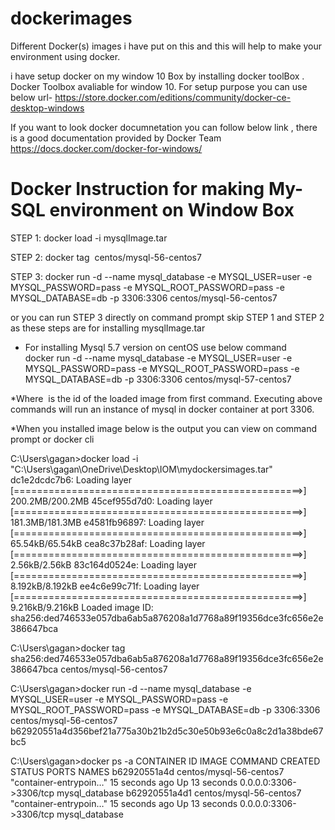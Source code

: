 # dockerimages
Different Docker(s) images i have put on this and this will help to make your environment using docker.

i have setup docker on my window 10 Box by installing docker toolBox . Docker Toolbox avaliable for window 10.
For setup purpose you can use below url-
https://store.docker.com/editions/community/docker-ce-desktop-windows

If you want to look docker documnetation you can follow below link , there is a good documentation provided by Docker Team
https://docs.docker.com/docker-for-windows/


# Docker Instruction for making My-SQL environment on Window Box

STEP 1: docker load -i mysqlImage.tar  

STEP 2: docker tag <image id> centos/mysql-56-centos7
  
STEP 3: docker run -d --name mysql_database -e MYSQL_USER=user -e MYSQL_PASSWORD=pass -e MYSQL_ROOT_PASSWORD=pass -e MYSQL_DATABASE=db -p 3306:3306 centos/mysql-56-centos7

or 
   you can run STEP 3 directly on command prompt skip STEP 1 and STEP 2 as these steps are for installing mysqlImage.tar 
   
   * For installing Mysql 5.7 version on centOS use below command                
   docker run -d --name mysql_database -e MYSQL_USER=user -e MYSQL_PASSWORD=pass -e MYSQL_ROOT_PASSWORD=pass -e MYSQL_DATABASE=db -p 3306:3306 centos/mysql-57-centos7

*Where <image id> is the id of the loaded image from first command.
Executing above commands will run an instance of mysql in docker container at port 3306.
  
*When you  installed image below is the output you can view on command prompt or docker cli 

C:\Users\gagan>docker load -i "C:\Users\gagan\OneDrive\Desktop\IOM\mydockersimages.tar"
dc1e2dcdc7b6: Loading layer [==================================================>]  200.2MB/200.2MB
45cef955d7d0: Loading layer [==================================================>]  181.3MB/181.3MB
e4581fb96897: Loading layer [==================================================>]  65.54kB/65.54kB
cea8c37b28af: Loading layer [==================================================>]   2.56kB/2.56kB
83c164d0524e: Loading layer [==================================================>]  8.192kB/8.192kB
ee4c6e99c71f: Loading layer [==================================================>]  9.216kB/9.216kB
Loaded image ID: sha256:ded746533e057dba6ab5a876208a1d7768a89f19356dce3fc656e2e386647bca

C:\Users\gagan>docker tag sha256:ded746533e057dba6ab5a876208a1d7768a89f19356dce3fc656e2e386647bca centos/mysql-56-centos7

C:\Users\gagan>docker run -d --name mysql_database -e MYSQL_USER=user -e MYSQL_PASSWORD=pass -e MYSQL_ROOT_PASSWORD=pass -e MYSQL_DATABASE=db -p 3306:3306 centos/mysql-56-centos7
b62920551a4d356bef21a775a30b21b2d5c30e50b93e6c0a8c2d1a38bde67bc5


C:\Users\gagan>docker ps -a
CONTAINER ID        IMAGE                     COMMAND                  CREATED             STATUS              PORTS                    NAMES
b62920551a4d        centos/mysql-56-centos7   "container-entrypoin…"   15 seconds ago      Up 13 seconds       0.0.0.0:3306->3306/tcp   mysql_database
b62920551a4d1        centos/mysql-56-centos7   "container-entrypoin…"   15 seconds ago      Up 13 seconds       0.0.0.0:3306->3306/tcp   mysql_database


